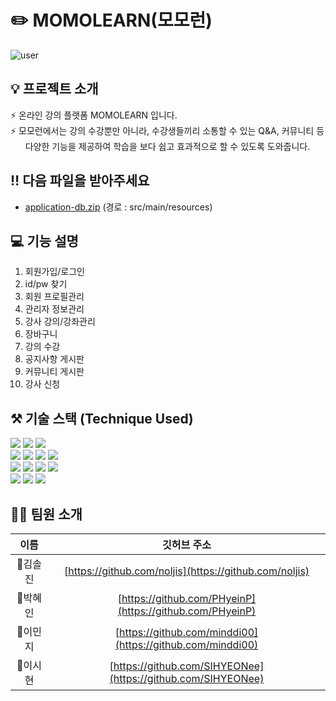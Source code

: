 # ✏️ MOMOLEARN(모모런) 
![user](https://user-images.githubusercontent.com/85906821/228460846-a4f4cc2d-63e0-4e99-967d-c3a5bc87dea9.jpg)

## 💡 프로젝트 소개
⚡ 온라인 강의 플랫폼 MOMOLEARN 입니다. <br>
⚡ 모모런에서는 강의 수강뿐만 아니라, 수강생들끼리 소통할 수 있는 Q&A, 커뮤니티 등 <br>
&nbsp;&nbsp;&nbsp;&nbsp;&nbsp; 다양한 기능을 제공하여 학습을 보다 쉽고 효과적으로 할 수 있도록 도와줍니다.

## ‼️ 다음 파일을 받아주세요
- [application-db.zip](https://github.com/HtaTeam2/momolearn-pj/files/11047249/application-db.zip) (경로 : src/main/resources)


## 💻 기능 설명
1. 회원가입/로그인
2. id/pw 찾기
3. 회원 프로필관리
4. 관리자 정보관리
5. 강사 강의/강좌관리
6. 장바구니
7. 강의 수강
8. 공지사항 게시판
9. 커뮤니티 게시판
10. 강사 신청


## ⚒️ 기술 스택 (Technique Used)

<p>
<img src="https://img.shields.io/badge/Spring-6DB33F?style=for-the-badge&logo=Spring&logoColor=green">
<img src="https://img.shields.io/badge/mysql-4479A1?style=for-the-badge&logo=mysql&logoColor=black"> 
<img src="https://img.shields.io/badge/VisualStudioCode-00A6CC?style=for-the-badge&logo=visualstudiocode&logoColor=blue"> <br>
<img src="https://img.shields.io/badge/java-0F2B77?style=for-the-badge&logo=java&logoColor=white"> 
<img src="https://img.shields.io/badge/html5-E34F26?style=for-the-badge&logo=html5&logoColor=white"> 
<img src="https://img.shields.io/badge/css-1572B6?style=for-the-badge&logo=css3&logoColor=white"> 
<img src="https://img.shields.io/badge/javascript-F7DF1E?style=for-the-badge&logo=javascript&logoColor=black">  <br>
<img src="https://img.shields.io/badge/Apache Tomcat-F8DC75?style=for-the-badge&logo=apachetomcat&logoColor=black"> 
<img src="https://img.shields.io/badge/github-CB08C5?style=for-the-badge&logo=github&logoColor=white">
<img src="https://img.shields.io/badge/git-F05032?style=for-the-badge&logo=git&logoColor=white">
<img src="https://img.shields.io/badge/miro-EAB700?style=for-the-badge&logo=miro&logoColor=black"> <br>
<img src="https://img.shields.io/badge/slack-4F007A?style=for-the-badge&logo=slack&logoColor=white">
<img src="https://img.shields.io/badge/notion-00C9C2?style=for-the-badge&logo=notion&logoColor=black">
<img src="https://img.shields.io/badge/bootstrap-9933FF?style=for-the-badge&logo=bootstrap&logoColor=white">
</p>

## 👩‍💻 팀원 소개

|   이름   |                        깃허브 주소                         | 
| :------: | :--------------------------------------------------------: | 
|  🌱김솔진  | [https://github.com/noljis](https://github.com/noljis)   | 
|  🌌박혜인  | [https://github.com/PHyeinP](https://github.com/PHyeinP) |
|  🐲이민지  | [https://github.com/minddi00](https://github.com/minddi00) |
|  🍋이시현  | [https://github.com/SIHYEONee](https://github.com/SIHYEONee) |

